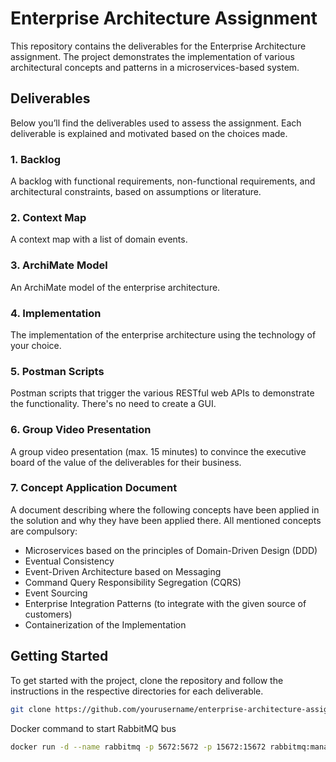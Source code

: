 # Enterprise Architecture Assignment

This repository contains the deliverables for the Enterprise Architecture assignment. The project demonstrates the implementation of various architectural concepts and patterns in a microservices-based system.

## Deliverables

Below you’ll find the deliverables used to assess the assignment. Each deliverable is explained and motivated based on the choices made.

### 1. Backlog

A backlog with functional requirements, non-functional requirements, and architectural constraints, based on assumptions or literature.

### 2. Context Map

A context map with a list of domain events.

### 3. ArchiMate Model

An ArchiMate model of the enterprise architecture.

### 4. Implementation

The implementation of the enterprise architecture using the technology of your choice.

### 5. Postman Scripts

Postman scripts that trigger the various RESTful web APIs to demonstrate the functionality. There's no need to create a GUI.

### 6. Group Video Presentation

A group video presentation (max. 15 minutes) to convince the executive board of the value of the deliverables for their business.

### 7. Concept Application Document

A document describing where the following concepts have been applied in the solution and why they have been applied there. All mentioned concepts are compulsory:
- Microservices based on the principles of Domain-Driven Design (DDD)
- Eventual Consistency
- Event-Driven Architecture based on Messaging
- Command Query Responsibility Segregation (CQRS)
- Event Sourcing
- Enterprise Integration Patterns (to integrate with the given source of customers)
- Containerization of the Implementation

## Getting Started

To get started with the project, clone the repository and follow the instructions in the respective directories for each deliverable.

```bash
git clone https://github.com/yourusername/enterprise-architecture-assignment.git
```


Docker command to start RabbitMQ bus
```bash
docker run -d --name rabbitmq -p 5672:5672 -p 15672:15672 rabbitmq:management
```
